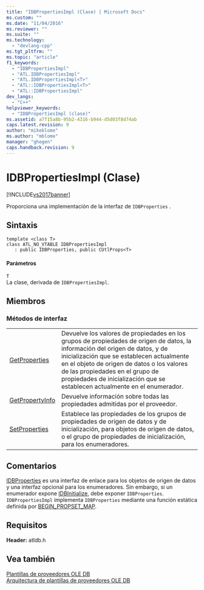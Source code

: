 ```yaml
---
title: "IDBPropertiesImpl (Clase) | Microsoft Docs"
ms.custom: ""
ms.date: "11/04/2016"
ms.reviewer: ""
ms.suite: ""
ms.technology: 
  - "devlang-cpp"
ms.tgt_pltfrm: ""
ms.topic: "article"
f1_keywords: 
  - "IDBPropertiesImpl"
  - "ATL.IDBPropertiesImpl"
  - "ATL.IDBPropertiesImpl<T>"
  - "ATL::IDBPropertiesImpl<T>"
  - "ATL::IDBPropertiesImpl"
dev_langs: 
  - "C++"
helpviewer_keywords: 
  - "IDBPropertiesImpl (clase)"
ms.assetid: a7f15a8b-95b2-4316-b944-d5d03f8d74ab
caps.latest.revision: 9
author: "mikeblome"
ms.author: "mblome"
manager: "ghogen"
caps.handback.revision: 9
---
```

# IDBPropertiesImpl (Clase)
[!INCLUDE[vs2017banner](../../assembler/inline/includes/vs2017banner.md)]

Proporciona una implementación de la interfaz de `IDBProperties` .  
  
## Sintaxis  
  
```  
template <class T>   
class ATL_NO_VTABLE IDBPropertiesImpl   
   : public IDBProperties, public CUtlProps<T>  
```  
  
#### Parámetros  
 `T`  
 La clase, derivada de `IDBPropertiesImpl`.  
  
## Miembros  
  
### Métodos de interfaz  
  
|||  
|-|-|  
|[GetProperties](../../data/oledb/idbpropertiesimpl-getproperties.md)|Devuelve los valores de propiedades en los grupos de propiedades de origen de datos, la información del origen de datos, y de inicialización que se establecen actualmente en el objeto de origen de datos o los valores de las propiedades en el grupo de propiedades de inicialización que se establecen actualmente en el enumerador.|  
|[GetPropertyInfo](../../data/oledb/idbpropertiesimpl-getpropertyinfo.md)|Devuelve información sobre todas las propiedades admitidas por el proveedor.|  
|[SetProperties](../../data/oledb/idbpropertiesimpl-setproperties.md)|Establece las propiedades de los grupos de propiedades de origen de datos y de inicialización, para objetos de origen de datos, o el grupo de propiedades de inicialización, para los enumeradores.|  
  
## Comentarios  
 [IDBProperties](https://msdn.microsoft.com/en-us/library/ms719607.aspx) es una interfaz de enlace para los objetos de origen de datos y una interfaz opcional para los enumeradores.  Sin embargo, si un enumerador expone [IDBInitialize](https://msdn.microsoft.com/en-us/library/ms713706.aspx), debe exponer `IDBProperties`.  `IDBPropertiesImpl` implementa `IDBProperties` mediante una función estática definida por [BEGIN\_PROPSET\_MAP](../../data/oledb/begin-propset-map.md).  
  
## Requisitos  
 **Header:** atldb.h  
  
## Vea también  
 [Plantillas de proveedores OLE DB](../../data/oledb/ole-db-provider-templates-cpp.md)   
 [Arquitectura de plantillas de proveedores OLE DB](../../data/oledb/ole-db-provider-template-architecture.md)
